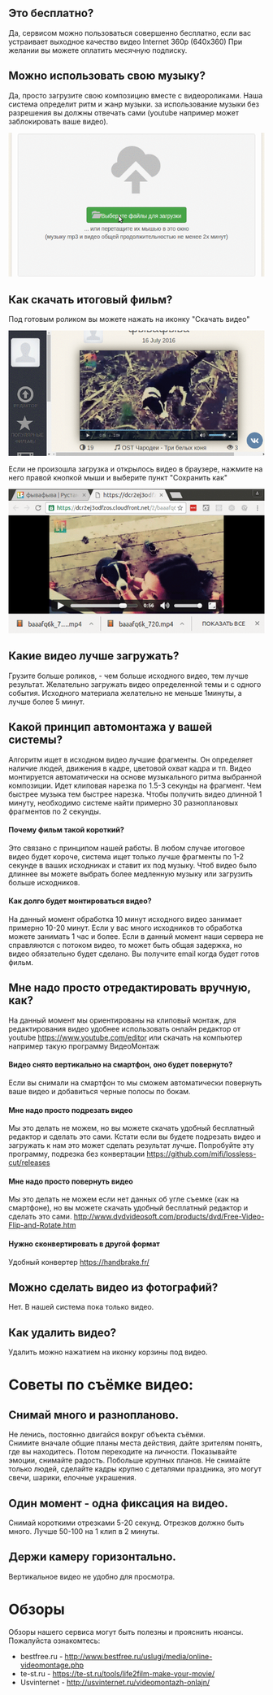 ## Это бесплатно? 
Да, сервисом можно пользоваться совершенно бесплатно, если вас устраивает выходное качество видео Internet 360p (640x360)
При желании вы можете оплатить месячную подписку.

## Можно использовать свою музыку? 
Да, просто загрузите свою композицию вместе с видеороликами. Наша система определит ритм и жанр музыки. за использование музыки без разрешения вы должны отвечать сами (youtube например может заблокировать ваше видео).

![](https://github.com/lifefilm/FAQ/raw/master/mp3.gif )

## Как скачать итоговый фильм? 
Под готовым роликом вы можете нажать на иконку "Скачать видео"

![](https://github.com/lifefilm/FAQ/raw/master/download.gif )

Если не произошла загрузка и открылось видео в браузере, нажмите на него правой кнопкой мыши и выберите пункт "Сохранить как"

![](https://github.com/lifefilm/FAQ/raw/master/save_as.gif )

## Какие видео лучше загружать? 
Грузите больше роликов, - чем больше исходного видео, тем лучше результат. Желательно загружать видео определенной темы и с одного события. Исходного материала желательно не меньше 1минуты, а лучше более 5 минут.

## Какой принцип автомонтажа у вашей системы? 
Алгоритм ищет в исходном видео лучшие фрагменты. Он определяет наличие людей, движения в кадре, цветовой охват кадра и тп. 
Видео монтируется автоматически на основе музыкального ритма выбранной композиции. Идет клиповая нарезка по 1.5-3 секунды на фрагмент. Чем быстрее музыка тем быстрее нарезка. 
Чтобы получить видео длинной 1 минуту, необходимо системе найти примерно 30 разноплановых фрагментов по 2 секунды.

#### Почему фильм такой короткий? 
Это связано с принципом нашей работы. В любом случае итоговое видео будет короче, система ищет только лучше фрагменты по 1-2 секунде в ваших исходниках и ставит их под музыку. Чтоб видео было длиннее вы можете выбрать более медленную музыку или загрузить больше исходников.

#### Как долго будет монтироваться видео? 
На данный момент обработка 10 минут исходного видео занимает примерно 10-20 минут. Если у вас много исходников то обработка можете занимать 1 час и более. Если в данный момент наши сервера не справляются с потоком видео, то может быть общая задержка, но видео обязательно будет сделано. 
Вы получите email когда будет готов фильм.

## Мне надо просто отредактировать вручную, как? 
На данный момент мы ориентированы на клиповый монтаж, для редактирования видео удобнее использовать онлайн редактор от youtube 
https://www.youtube.com/editor или скачать на компьютер например такую программу ВидеоМонтаж  

#### Видео снято вертикально на смартфон, оно будет повернуто? 
Если вы снимали на смартфон то мы сможем автоматически повернуть ваше видео и добавиться черные полосы по бокам.

#### Мне надо просто подрезать видео 
Мы это делать не можем, но вы можете скачать удобный бесплатный редактор и сделать это сами. Кстати если вы будете подрезать видео и загружать к нам это может сделать результат лучше. 
Попробуйте эту программу, подрезка без конвертации https://github.com/mifi/lossless-cut/releases

#### Мне надо просто повернуть видео 
Мы это делать не можем если нет данных об угле съемке (как на смартфоне), но вы можете скачать удобный бесплатный редактор и сделать это сами. 
http://www.dvdvideosoft.com/products/dvd/Free-Video-Flip-and-Rotate.htm

#### Нужно сконвертировать в другой формат 
Удобный конвертер https://handbrake.fr/

## Можно сделать видео из фотографий? 
Нет. В нашей система пока только видео. 

## Как удалить видео? 
Удалить можно нажатием на иконку корзины под видео. 

# Советы по съёмке видео:

## Снимай много и разнопланово. 
Не ленись, постоянно двигайся вокруг объекта съёмки.  
Снимите вначале общие планы места действия, дайте зрителям понять, где вы находитесь.
Потом переходите на личности. Показывайте эмоции, снимайте радость.
Побольше крупных планов. Не снимайте только людей, сделайте кадры крупно с деталями праздника, это могут свечи, шарики, елочные украшения. 

## Один момент - одна фиксация на видео.
Снимай короткими отрезками 5-20 секунд. Отрезков должно быть много. Лучше 50-100 на 1 клип в 2 минуты.  

## Держи камеру горизонтально.
Вертикальное видео не удобно для просмотра. 

# Обзоры

Обзоры нашего сервиса могут быть полезны и прояснить нюансы. Пожалуйста ознакомтесь: 
* bestfree.ru - http://www.bestfree.ru/uslugi/media/online-videomontage.php
* te-st.ru - https://te-st.ru/tools/life2film-make-your-movie/
* Usvinternet - http://usvinternet.ru/videomontazh-onlajn/
